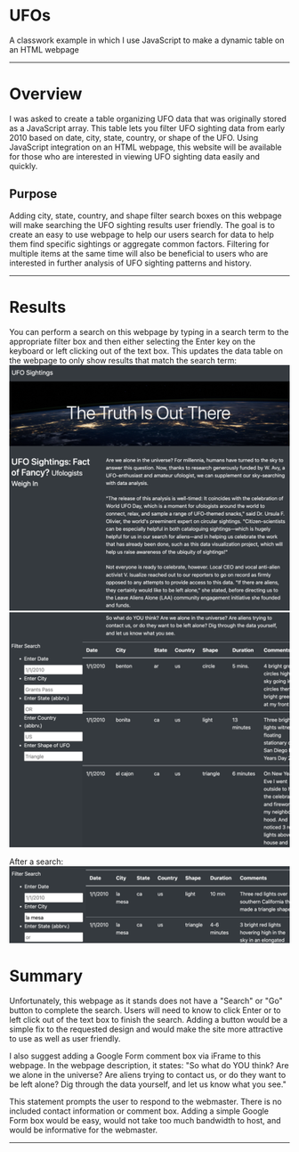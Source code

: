 # UFOs
A classwork example in which I use JavaScript to make a dynamic table on an HTML webpage

---

# Overview
I was asked to create a table organizing UFO data that was originally stored as a JavaScript array. This table lets you filter UFO sighting data from early 2010 based on date, city, state, country, or shape of the UFO. Using JavaScript integration on an HTML webpage, this website will be available for those who are interested in viewing UFO sighting data easily and quickly. 

## Purpose
Adding city, state, country, and shape filter search boxes on this webpage will make searching the UFO sighting results user friendly. The goal is to create an easy to use webpage to help our users search for data to help them find specific sightings or aggregate common factors. Filtering for multiple items at the same time will also be beneficial to users who are interested in further analysis of UFO sighting patterns and history. 

---

# Results
You can perform a search on this webpage by typing in a search term to the appropriate filter box and then either selecting the Enter key on the keyboard or left clicking out of the text box. This updates the data table on the webpage to only show results that match the search term:
![ufo_screenshot_2](/static/images/ufo_screenshot_2.png)
![ufo_screenshot_1](/static/images/ufo_screenshot_1.png)

After a search:
![ufo_screenshot_3](/static/images/ufo_screenshot_3.png)

# Summary 
Unfortunately, this webpage as it stands does not have a "Search" or "Go" button to complete the search. Users will need to know to click Enter or to left click out of the text box to finish the search. Adding a button would be a simple fix to the requested design and would make the site more attractive to use as well as user friendly. 

I also suggest adding a Google Form comment box via iFrame to this webpage. In the webpage description, it states:
"So what do YOU think? Are we alone in the universe? Are aliens trying to contact us, or do they want to be left alone? Dig through the data yourself, and let us know what you see."

This statement prompts the user to respond to the webmaster. There is no included contact information or comment box. Adding a simple Google Form box would be easy, would not take too much bandwidth to host, and would be informative for the webmaster. 

---
